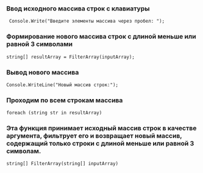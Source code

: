 ### Ввод исходного массива строк с клавиатуры

```
 Console.Write("Введите элементы массива через пробел: ");
```
### Формирование нового массива строк с длиной меньше или равной 3 символами

```
string[] resultArray = FilterArray(inputArray);
```
### Вывод нового массива
```
Console.WriteLine("Новый массив строк:");
```
### Проходим по всем строкам массива
```
foreach (string str in resultArray)
```
### Эта функция принимает исходный массив строк в качестве аргумента, фильтрует его и возвращает новый массив, содержащий только строки с длиной меньше или равной 3 символам. 
```
string[] FilterArray(string[] inputArray)
```

